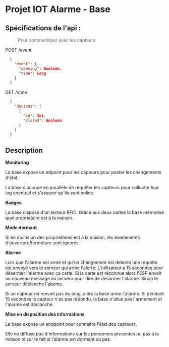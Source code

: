 # Projet IOT Alarme - Base

## Spécifications de l'api :
> Pour communiquer avec les capteurs

POST /event
```json
  {
    "event": {
      "opening": Boolean,
      "time": Long
    }
  }
```

GET /state
```json
  {
    "devices": [
      {
        "id": Int,
        "closed": Boolean
      }
    ]
  }
```

## Description 

**Monitoring**

La base expose un edpoint pour les capteurs pour poster les changements d'état.

La base s'occupe en parallèle de requêter les capteurs pour collecter leur log enentuel et s'assurer qu'ils sont online.

**Badges**

La base dispose d'un lecteur RFID. Grâce aux deux cartes la base mémorise quel proprietaire est à la maison.

**Mode dormant**

Si en moins un des proprietaires est à la maison, les évenements d'ouverture/ferméture sont ignorés.

**Alarme**

Lors que l'alarme est armé et qu'un changement est detecté une requête est envoyé vers le serveur qui arme l'alerte. L'utilisateur a 15 secondes pour désarmer l'alarme avec ça carte. Si la carte est réconnue alors l'ESP envoit un nouveau message au serveur pour dire de désarmer l'alarme. Sinon le serveur déclanche l'alarme.

Si un capteur ne renvoit pas du ping, alors la base arme l'alarme. Si pendant 15 secondes le capteur n'as pas répondu, la base n'allue pas l'armement et l'alarme est déclanché.

**Mise en disposition des informations**

La base expose un endpoint pour connaître l'état des capteurs.

Elle ne diffuse pas d'informations sur les personnes presentes ou pas à la maison ni sur le fait si l'alarme est dormant ou pas.

